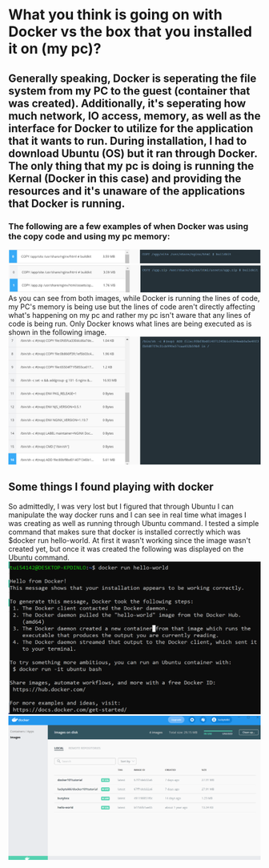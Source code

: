 # What you think is going on with Docker vs the box that you installed it on (my pc)?
## Generally speaking, Docker is seperating the file system from my PC to the guest (container that was created). Additionally, it's seperating how much network, IO access, memory, as well as the interface for Docker to utilize for the application that it wants to run. During installation, I had to download Ubuntu (OS) but it ran through Docker. The only thing that my pc is doing is running the Kernal (Docker in this case) and providing the resources and it's unaware of the applications that Docker is running.

### The following are a few examples of when Docker was using the copy code and using my pc memory:
![Image of First Line of Docker Code](https://github.com/tui54142/CIS-4330/blob/main/Copy_P1.PNG)
![Image of Second Line of Docker Code](https://github.com/tui54142/CIS-4330/blob/main/Copy_P2.PNG)
As you can see from both images, while Docker is running the lines of code, my PC's memory is being use but the lines of code aren't directly affecting what's happening on my pc and rather my pc isn't aware that any lines of code is being run. Only Docker knows what lines are being executed as is shown in the following image.
![Image of Commands In Docker](https://github.com/tui54142/CIS-4330/blob/main/Last_Line.PNG)

## Some things I found playing with docker
So admittedly, I was very lost but I figured that through Ubuntu I can manipulate the way docker runs and I can see in real time what images I was creating as well as running through Ubuntu command. I tested a simple command that makes sure that docker is installed correctly which was $docker run hello-world. At first it wasn't working since the image wasn't created yet, but once it was created the following was displayed on the Ubuntu command.
![Image of Commands Using Docker using Ubuntu](https://github.com/tui54142/CIS-4330/blob/main/docker_run_hello-world.PNG)
![Images in Docker](https://github.com/tui54142/CIS-4330/blob/main/images_docker.PNG)



